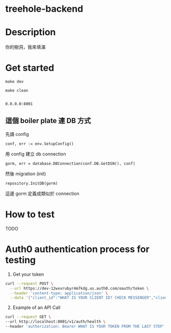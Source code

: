# treehole-backend

# Description
你的樹洞，我來填滿

# Get started
```
make dev

make clean


0.0.0.0:8001

```

## 這個 boiler plate 連 DB 方式

先讀 config
```
conf, err := env.SetupConfig()
```

用 config 建立 db connection

```
gorm, err = database.DBConnection(conf.DB.GetDSN(), conf)
```

然後 migration (init)
```
repository.InitDB(gorm)
```

這邊 gorm 定義成類似於 connection

# How to test
TODO


# Auth0 authentication process for testing

1. Get your token
```bash
curl --request POST \
  --url https://dev-12wxxrubyr4m7kdg.us.auth0.com/oauth/token \
  --header 'content-type: application/json' \
  --data '{"client_id":"WHAT IS YOUR CLIENT ID? CHECK MESSENGER","client_secret":"WHAT IS YOUR CLIENT SECRET? CHECK MESSENGER","audience":"https://tree-hole-backend","grant_type":"client_credentials"}'

```

2. Example of an API Call
```bash
curl --request GET \
--url http://localhost:8001/v1/auth/health \
--header 'authorization: Bearer WHAT IS YOUR TOKEN FROM THE LAST STEP'
```